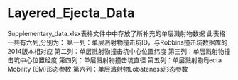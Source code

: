 # Layered_Ejecta_Data
Supplementary_data.xlsx表格文件中中存放了所补充的单层溅射物数据
此表格一共有六列,分别为：
第一列：单层溅射物撞击坑ID，与Robbins撞击坑数据库的2014版本相对应
第二列：单层溅射物撞击坑中心位置纬度
第三列：单层溅射物撞击坑中心位置经度
第四列：单层溅射物撞击坑直径
第五列：单层溅射物Ejecta Mobility (EM)形态参数
第六列：单层溅射物Lobateness形态参数
